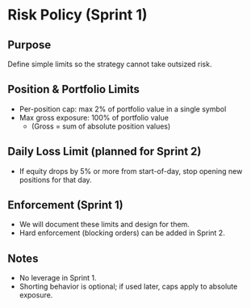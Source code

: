 # Risk Policy (Sprint 1)

## Purpose
Define simple limits so the strategy cannot take outsized risk.

## Position & Portfolio Limits
- Per-position cap: max 2% of portfolio value in a single symbol
- Max gross exposure: 100% of portfolio value
  - (Gross = sum of absolute position values)

## Daily Loss Limit (planned for Sprint 2)
- If equity drops by 5% or more from start-of-day, stop opening new positions for that day.

## Enforcement (Sprint 1)
- We will document these limits and design for them.
- Hard enforcement (blocking orders) can be added in Sprint 2.

## Notes
- No leverage in Sprint 1.
- Shorting behavior is optional; if used later, caps apply to absolute exposure.

